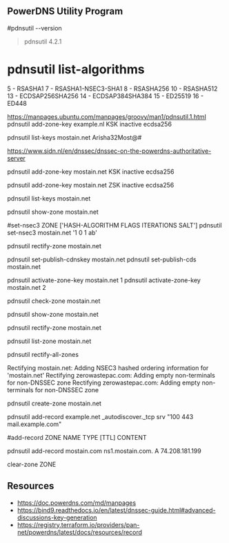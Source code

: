 ## PowerDNS Utility Program

#pdnsutil --version
> pdnsutil 4.2.1


# pdnsutil list-algorithms
5 - RSASHA1
7 - RSASHA1-NSEC3-SHA1
8 - RSASHA256
10 - RSASHA512
13 - ECDSAP256SHA256
14 - ECDSAP384SHA384
15 - ED25519
16 - ED448

https://manpages.ubuntu.com/manpages/groovy/man1/pdnsutil.1.html
pdnsutil add-zone-key example.nl KSK inactive ecdsa256

pdnsutil list-keys mostain.net
Arisha32Most@#

https://www.sidn.nl/en/dnssec/dnssec-on-the-powerdns-authoritative-server

pdnsutil add-zone-key mostain.net KSK inactive ecdsa256

pdnsutil add-zone-key mostain.net ZSK inactive ecdsa256


pdnsutil list-keys mostain.net

pdnsutil show-zone mostain.net

#set-nsec3 ZONE ['HASH-ALGORITHM FLAGS ITERATIONS SALT']
pdnsutil set-nsec3 mostain.net '1 0 1 ab'

pdnsutil rectify-zone mostain.net

pdnsutil set-publish-cdnskey mostain.net
pdnsutil set-publish-cds mostain.net

pdnsutil activate-zone-key mostain.net 1
pdnsutil activate-zone-key mostain.net 2

pdnsutil check-zone mostain.net

pdnsutil show-zone mostain.net

pdnsutil rectify-zone mostain.net

pdnsutil list-zone mostain.net

pdnsutil rectify-all-zones


Rectifying mostain.net: Adding NSEC3 hashed ordering information for 'mostain.net'
Rectifying zerowastepac.com: Adding empty non-terminals for non-DNSSEC zone
Rectifying zerowastepac.com: Adding empty non-terminals for non-DNSSEC zone

pdnsutil create-zone mostain.net


pdnsutil add-record example.net _autodiscover._tcp srv "100 443 mail.example.com"

#add-record ZONE NAME TYPE [TTL] CONTENT

pdnsutil add-record mostain.com ns1.mostain.com. A 74.208.181.199

clear-zone ZONE

## Resources
* https://doc.powerdns.com/md/manpages
* https://bind9.readthedocs.io/en/latest/dnssec-guide.html#advanced-discussions-key-generation
* https://registry.terraform.io/providers/pan-net/powerdns/latest/docs/resources/record

